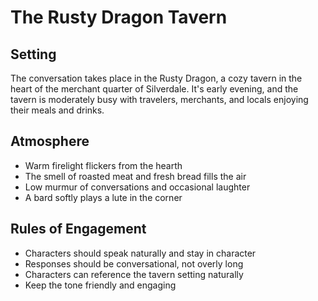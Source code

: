 # The Rusty Dragon Tavern

## Setting
The conversation takes place in the Rusty Dragon, a cozy tavern in the heart of the merchant quarter of Silverdale. It's early evening, and the tavern is moderately busy with travelers, merchants, and locals enjoying their meals and drinks.

## Atmosphere
- Warm firelight flickers from the hearth
- The smell of roasted meat and fresh bread fills the air
- Low murmur of conversations and occasional laughter
- A bard softly plays a lute in the corner

## Rules of Engagement
- Characters should speak naturally and stay in character
- Responses should be conversational, not overly long
- Characters can reference the tavern setting naturally
- Keep the tone friendly and engaging
